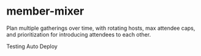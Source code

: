 # member-mixer
Plan multiple gatherings over time, with rotating hosts, max attendee caps, and prioritization for introducing attendees to each other.

Testing Auto Deploy
